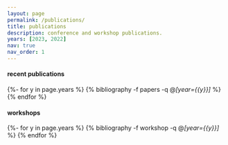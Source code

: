 ```yaml
---
layout: page
permalink: /publications/
title: publications
description: conference and workshop publications.
years: [2023, 2022]
nav: true
nav_order: 1
---
```


#### recent publications
<!-- _pages/publications.md -->
<div class="publications">

{%- for y in page.years %}
  {% bibliography -f papers -q @*[year={{y}}]* %}
{% endfor %}

</div>

#### workshops

<div class="publications">

{%- for y in page.years %}
  {% bibliography -f workshop -q @*[year={{y}}]* %}
{% endfor %}

</div>